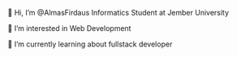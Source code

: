 👋 Hi, I’m @AlmasFirdaus
Informatics Student at Jember University

👀 I’m interested in Web Development

🌱 I’m currently learning about fullstack developer


<!---
AlmasFirdaus/AlmasFirdaus is a ✨ special ✨ repository because its `README.md` (this file) appears on your GitHub profile.
You can click the Preview link to take a look at your changes.
--->
